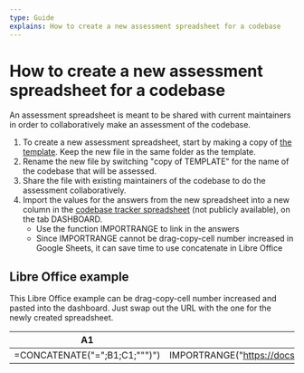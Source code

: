 ```yaml
---
type: Guide
explains: How to create a new assessment spreadsheet for a codebase
---
```


# How to create a new assessment spreadsheet for a codebase

An assessment spreadsheet is meant to be shared with current maintainers in order to collaboratively make an assessment of the codebase.

1. To create a new assessment spreadsheet, start by making a copy of [the template](https://docs.google.com/spreadsheets/d/1m9I_iqsmQpHsoFGhuIaZ6Cvwgv34Gq0k0-IvZCgkU8g/edit). Keep the new file in the same folder as the template.
2. Rename the new file by switching "copy of TEMPLATE" for the name of the codebase that will be assessed.
3. Share the file with existing maintainers of the codebase to do the assessment collaboratively.
4. Import the values for the answers from the new spreadsheet into a new column in the [codebase tracker spreadsheet](https://docs.google.com/spreadsheets/d/1wUrlZ73S-4BK3sGz87C28d0ReYELCCP4MZnKpB0UKqM/edit#gid=1451436268) (not publicly available), on the tab DASHBOARD.
    * Use the function IMPORTRANGE to link in the answers
    * Since IMPORTRANGE cannot be drag-copy-cell number increased in Google Sheets, it can save time to use concatenate in Libre Office

## Libre Office example

 This Libre Office example can be drag-copy-cell number increased and pasted into the dashboard. Just swap out the URL with the one for the newly created spreadsheet.

| A1 | B1 | C1 |
| -- | -- | -- |
| =CONCATENATE("=";B1;C1;""")") | IMPORTRANGE("https://docs.google.com/spreadsheets/d/1R4cngGioU3u8gZDp_MdcHUeS234NOfqZxKGfLGiJGtw/edit","TEMPLATE! | C3 |
